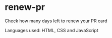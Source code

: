 # renew-pr
Check how many days left to renew your PR card

Languages used: HTML, CSS and JavaScript
